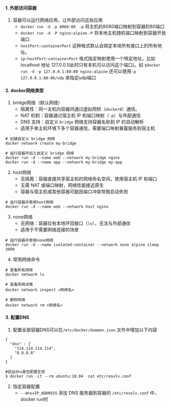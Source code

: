 #### 1. 外部访问容器
1. 容器可以运行网络应用，让外部访问这些应用
	- `docker run -d -p 8080:80 ` `-p` 将主机的8080端口映射到容器的80端口
	- `docker run -d -P nginx:alpine` `-P` 将本地主机随机端口映射到容器开放端口
	- `hostPort:containerPort` 这种格式默认会绑定本地所有接口上的所有地址。
	- `ip:hostPort:containerPort` 格式指定映射使用一个特定地址，比如 localhost 地址 127.0.0.1(此时只有本机可以访问这个端口)。如 `$docker run -d -p 127.0.0.1:80:80 nginx:alpine` 还可以使用`-p 127.0.0.1:80:80/udp` 来指定udp端口

#### 2. docker网络类型
1. bridge网络（默认网络）
	- 隔离性：同一主机内容器间通过虚拟网桥（`docker0`）通信。
	- NAT 机制：容器通过宿主机 IP 和端口映射（`-p`）与外部通信
	- DNS 支持：自定义 `bridge` 网络支持容器名称到 IP 的自动解析
	- 适用于单主机环境下多个容器通信，需要端口映射暴露服务到宿主机
```
# 创建自定义 bridge 网络
docker network create my-bridge

# 运行容器并加入自定义 bridge 网络
docker run -d --name web --network my-bridge nginx
docker run -d --name app --network my-bridge my-app
```

2. host网络
	- 无隔离：容器直接共享宿主机的网络命名空间，使用宿主机 IP 和端口
	- 无需 NAT 或端口映射，网络性能接近原生
	- 容器与宿主机或其他容器可能因端口冲突导致启动失败
```
# 运行容器并使用host网络
docker run -d --name web --network host nginx
```

3. none网络
	- 无网络：容器仅有本地环回接口（`lo`），无法与外部通信
	- 适用于不需要网络连接的场景
```
# 运行容器并使用none网络
docker run -d --name isolated-container --network none alpine sleep 3600
```

4. 常用网络命令
```
# 查看所有网络
docker network ls

# 查看网络详情
docker network inspect <网络名>

# 删除网络
docker network rm <网络名>
```


#### 3. 配置DNS
1. 配置全部容器DNS可以在`/etc/docker/daemon.json` 文件中增加以下内容
```
{
  "dns" : [
    "114.114.114.114",
    "8.8.8.8"
  ]
}

#验证dns是否配置生效
$ docker run -it --rm ubuntu:18.04  cat etc/resolv.conf

```

2. 指定容器配置
	- `--dns=IP_ADDRESS` 添加 DNS 服务器到容器的 `/etc/resolv.conf` 中，docker run时